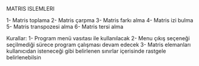 MATRIS ISLEMLERI

1-	Matris toplama
2-	Matris çarpma
3-	Matris farkı alma
4-	Matris izi bulma
5-	Matris transpozesi alma
6-	Matris tersi alma


Kurallar:
1-	Program menü vasıtası ile kullanılacak
2-	Menu çıkış seçeneği seçilmediği sürece program çalışması devam edecek
3-	Matris elemanları kullanıcıdan isteneceği gibi belirlenen sınırlar içerisinde rastgele belirlenebilsin
